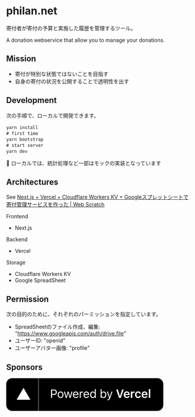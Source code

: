 # philan.net

寄付者が寄付の予算と実施した履歴を管理するツール。

A donation webservice that allow you to manage your donations.

## Mission

- 寄付が特別な状態ではないことを目指す
- 自身の寄付の状況を公開することで透明性を出す

## Development

次の手順で、ローカルで開発できます。

```
yarn install
# first time
yarn bootstrap
# start server
yarn dev
```

:memo: ローカルでは、統計処理など一部はモックの実装となっています


## Architectures

See [Next.js + Vercel + Cloudflare Workers KV + Googleスプレットシートで寄付管理サービスを作った | Web Scratch](https://efcl.info/2021/03/12/next.js-vercel-cloudflare-workers-kv/)

Frontend

- Next.js

Backend

- Vercel

Storage

- Cloudflare Workers KV
- Google SpreadSheet

## Permission

次の目的のために、それぞれのパーミッションを指定しています。

- SpreadSheetのファイル作成、編集: "https://www.googleapis.com/auth/drive.file"
- ユーザーID: "openid"
- ユーザーアバター画像: "profile"

## Sponsors

[![Powered by Vercel](./web/public/vercel.svg)](https://vercel.com/?utm_source=philan-net&utm_campaign=oss)


